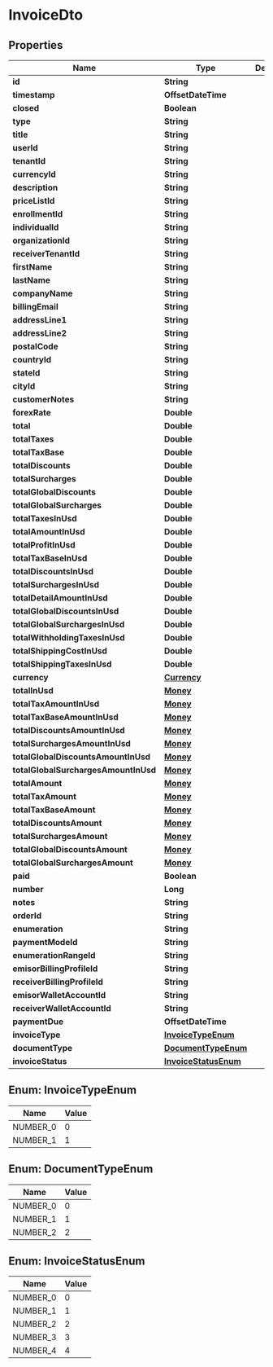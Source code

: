 

# InvoiceDto


## Properties

| Name | Type | Description | Notes |
|------------ | ------------- | ------------- | -------------|
|**id** | **String** |  |  [optional] |
|**timestamp** | **OffsetDateTime** |  |  [optional] |
|**closed** | **Boolean** |  |  [optional] |
|**type** | **String** |  |  [optional] |
|**title** | **String** |  |  [optional] |
|**userId** | **String** |  |  [optional] |
|**tenantId** | **String** |  |  [optional] |
|**currencyId** | **String** |  |  [optional] |
|**description** | **String** |  |  [optional] |
|**priceListId** | **String** |  |  [optional] |
|**enrollmentId** | **String** |  |  [optional] |
|**individualId** | **String** |  |  [optional] |
|**organizationId** | **String** |  |  [optional] |
|**receiverTenantId** | **String** |  |  [optional] |
|**firstName** | **String** |  |  [optional] |
|**lastName** | **String** |  |  [optional] |
|**companyName** | **String** |  |  [optional] |
|**billingEmail** | **String** |  |  [optional] |
|**addressLine1** | **String** |  |  [optional] |
|**addressLine2** | **String** |  |  [optional] |
|**postalCode** | **String** |  |  [optional] |
|**countryId** | **String** |  |  [optional] |
|**stateId** | **String** |  |  [optional] |
|**cityId** | **String** |  |  [optional] |
|**customerNotes** | **String** |  |  [optional] |
|**forexRate** | **Double** |  |  [optional] |
|**total** | **Double** |  |  [optional] |
|**totalTaxes** | **Double** |  |  [optional] |
|**totalTaxBase** | **Double** |  |  [optional] |
|**totalDiscounts** | **Double** |  |  [optional] |
|**totalSurcharges** | **Double** |  |  [optional] |
|**totalGlobalDiscounts** | **Double** |  |  [optional] |
|**totalGlobalSurcharges** | **Double** |  |  [optional] |
|**totalTaxesInUsd** | **Double** |  |  [optional] |
|**totalAmountInUsd** | **Double** |  |  [optional] |
|**totalProfitInUsd** | **Double** |  |  [optional] |
|**totalTaxBaseInUsd** | **Double** |  |  [optional] |
|**totalDiscountsInUsd** | **Double** |  |  [optional] |
|**totalSurchargesInUsd** | **Double** |  |  [optional] |
|**totalDetailAmountInUsd** | **Double** |  |  [optional] |
|**totalGlobalDiscountsInUsd** | **Double** |  |  [optional] |
|**totalGlobalSurchargesInUsd** | **Double** |  |  [optional] |
|**totalWithholdingTaxesInUsd** | **Double** |  |  [optional] |
|**totalShippingCostInUsd** | **Double** |  |  [optional] |
|**totalShippingTaxesInUsd** | **Double** |  |  [optional] |
|**currency** | [**Currency**](Currency.md) |  |  [optional] |
|**totalInUsd** | [**Money**](Money.md) |  |  [optional] |
|**totalTaxAmountInUsd** | [**Money**](Money.md) |  |  [optional] |
|**totalTaxBaseAmountInUsd** | [**Money**](Money.md) |  |  [optional] |
|**totalDiscountsAmountInUsd** | [**Money**](Money.md) |  |  [optional] |
|**totalSurchargesAmountInUsd** | [**Money**](Money.md) |  |  [optional] |
|**totalGlobalDiscountsAmountInUsd** | [**Money**](Money.md) |  |  [optional] |
|**totalGlobalSurchargesAmountInUsd** | [**Money**](Money.md) |  |  [optional] |
|**totalAmount** | [**Money**](Money.md) |  |  [optional] |
|**totalTaxAmount** | [**Money**](Money.md) |  |  [optional] |
|**totalTaxBaseAmount** | [**Money**](Money.md) |  |  [optional] |
|**totalDiscountsAmount** | [**Money**](Money.md) |  |  [optional] |
|**totalSurchargesAmount** | [**Money**](Money.md) |  |  [optional] |
|**totalGlobalDiscountsAmount** | [**Money**](Money.md) |  |  [optional] |
|**totalGlobalSurchargesAmount** | [**Money**](Money.md) |  |  [optional] |
|**paid** | **Boolean** |  |  [optional] |
|**number** | **Long** |  |  [optional] |
|**notes** | **String** |  |  [optional] |
|**orderId** | **String** |  |  [optional] |
|**enumeration** | **String** |  |  [optional] |
|**paymentModeId** | **String** |  |  [optional] |
|**enumerationRangeId** | **String** |  |  [optional] |
|**emisorBillingProfileId** | **String** |  |  [optional] |
|**receiverBillingProfileId** | **String** |  |  [optional] |
|**emisorWalletAccountId** | **String** |  |  [optional] |
|**receiverWalletAccountId** | **String** |  |  [optional] |
|**paymentDue** | **OffsetDateTime** |  |  [optional] |
|**invoiceType** | [**InvoiceTypeEnum**](#InvoiceTypeEnum) |  |  [optional] |
|**documentType** | [**DocumentTypeEnum**](#DocumentTypeEnum) |  |  [optional] |
|**invoiceStatus** | [**InvoiceStatusEnum**](#InvoiceStatusEnum) |  |  [optional] |



## Enum: InvoiceTypeEnum

| Name | Value |
|---- | -----|
| NUMBER_0 | 0 |
| NUMBER_1 | 1 |



## Enum: DocumentTypeEnum

| Name | Value |
|---- | -----|
| NUMBER_0 | 0 |
| NUMBER_1 | 1 |
| NUMBER_2 | 2 |



## Enum: InvoiceStatusEnum

| Name | Value |
|---- | -----|
| NUMBER_0 | 0 |
| NUMBER_1 | 1 |
| NUMBER_2 | 2 |
| NUMBER_3 | 3 |
| NUMBER_4 | 4 |



